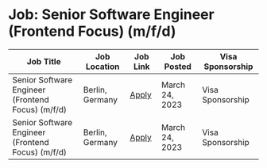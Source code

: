 # Job: Senior Software Engineer (Frontend Focus) (m/f/d)

| Job Title | Job Location | Job Link | Job Posted | Visa Sponsorship |
| --- | --- | --- | --- | --- |
| Senior Software Engineer (Frontend Focus) (m/f/d) | Berlin, Germany | [Apply](https://join.com/companies/friday/7486987-senior-software-engineer-frontend-focus-m-f-d) | March 24, 2023 | Visa Sponsorship |
| Senior Software Engineer (Frontend Focus) (m/f/d) | Berlin, Germany | [Apply](https://join.com/companies/friday/7486987-senior-software-engineer-frontend-focus-m-f-d) | March 24, 2023 | Visa Sponsorship |
